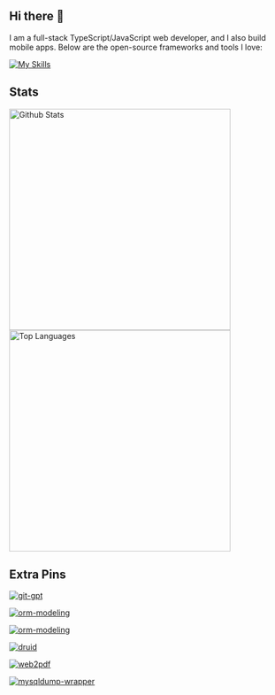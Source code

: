 ## Hi there 👋

I am a full-stack TypeScript/JavaScript web developer, and I also build mobile apps. Below are the open-source frameworks and tools I love:

[![My Skills](https://skillicons.dev/icons?i=nodejs,express,js,ts,react,html,css,vite,redux,webpack,gulp,materialui,bootstrap,electron,svg,dotnet,java,kotlin,hibernate,spring,gradle,maven,swift,dart,flutter,bash,python,golang,flask,mysql,sqlite,redis,sequelize,md,git,gitlab,docker,linux,nginx,gcp,aws,azure,cloudflare,idea,vscode,androidstudio,vim,neovim,postman,firebase,github,stackoverflow,twitter,instagram,discord)](https://skillicons.dev)

## Stats

<a href="https://github.com/ShinChven/">
    <img width="400" src="https://github-readme-stats.vercel.app/api?username=ShinChven&show_icons=true&theme=jolly" alt="Github Stats" />
</a>
<br/>
<a href="https://github.com/ShinChven/">
    <img width="400" src="https://github-readme-stats.vercel.app/api/top-langs/?username=ShinChven&theme=shades-of-purple&layout=compact&exclude_repo=missing-semester-cn.github.io,pdfjs-viewer,rss-parser,knex,ant-design-pro-ifanrx-react-ueditor-xiumi-upload,ant-design-pro-ueditor-xiumi,dwv" alt="Top Languages" />
</a>

## Extra Pins

[![git-gpt](https://github-readme-stats.vercel.app/api/pin/?username=ShinChven&repo=git-gpt&theme=jolly)](https://github.com/ShinChven/git-gpt)

[![orm-modeling](https://github-readme-stats.vercel.app/api/pin/?username=ShinChven&repo=doc-gpt&theme=jolly)](https://github.com/ShinChven/doc-gpt)

[![orm-modeling](https://github-readme-stats.vercel.app/api/pin/?username=ShinChven&repo=orm-modeling&theme=jolly)](https://github.com/ShinChven/orm-modeling)

[![druid](https://github-readme-stats.vercel.app/api/pin/?username=ShinChven&repo=druid&theme=jolly)](https://github.com/ShinChven/druid)

[![web2pdf](https://github-readme-stats.vercel.app/api/pin/?username=ShinChven&repo=web2pdf&theme=jolly)](https://github.com/ShinChven/web2pdf)

[![mysqldump-wrapper](https://github-readme-stats.vercel.app/api/pin/?username=ShinChven&repo=mysqldump-wrapper&theme=jolly)](https://github.com/ShinChven/mysqldump-wrapper)




<!--
**ShinChven/ShinChven** is a ✨ _special_ ✨ repository because its `README.md` (this file) appears on your GitHub profile.

Here are some ideas to get you started:

- 🔭 I’m currently working on ...
- 🌱 I’m currently learning ...
- 👯 I’m looking to collaborate on ...
- 🤔 I’m looking for help with ...
- 💬 Ask me about ...
- 📫 How to reach me: ...
- 😄 Pronouns: ...
- ⚡ Fun fact: ...
-->
